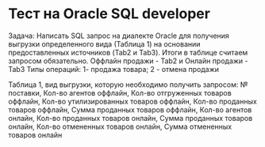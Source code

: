 # Тест на Oracle SQL developer

Задача: Написать SQL запрос на диалекте Oracle для получения выгрузки определенного вида (Таблица 1) на основании предоставленных источников  (Tab2 и Tab3). 
Итоги в таблице считаем запросом обязательно.  Оффлайн продажи - Tab2 и Онлайн продажи -  Tab3
Типы операций: 1- продажа товара; 2 - отмена продажи 

Таблица 1, вид выгрузки, которую необходимо получить запросом:
№ поставки, 
Кол-во агентов оффлайн, 
Кол-во отгруженных товаров оффлайн,
Кол-во утилизированных товаров оффлайн,
Кол-во проданных товаров оффлайн,
Сумма проданных товаров оффлайн,
Кол-во агентов онлайн,
Кол-во проданных товаров онлайн,
Сумма проданных товаров онлайн,
Кол-во отмененных товаров онлайн,
Сумма отмененных товаров онлайн

                                                                



  

